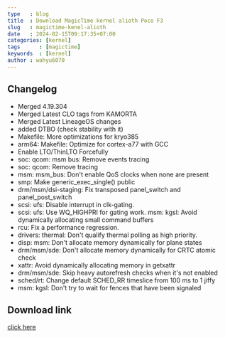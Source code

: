 ```yaml
---
type   : blog
title  : Download MagicTime kernel alioth Poco F3
slug   : magictime-kenel-alioth
date   : 2024-02-15T09:17:35+07:00
categories: [kernel]
tags      : [magictime]
keywords  : [kernel]
author : wahyu6070
---
```


## Changelog

- Merged 4.19.304
- Merged Latest CLO tags from KAMORTA
- Merged Latest LineageOS changes
- added DTBO (check stability with it)
- Makefile: More optimizations for kryo385
- arm64: Makefile: Optimize for cortex-a77 with GCC
- Enable LTO/ThinLTO Forcefully 
- soc: qcom: msm bus: Remove events tracing
- soc: qcom: Remove tracing
- msm: msm_bus: Don't enable QoS
clocks when none are present
- smp: Make generic_exec_single() public
- drm/msm/dsi-staging: Fix transposed panel_switch and panel_post_switch
- scsi: ufs: Disable interrupt in clk-gating.
- scsi: ufs: Use WQ_HIGHPRI for gating work.
msm: kgsl: Avoid dynamically allocating small command buffers
- rcu: Fix a performance regression.
- drivers: thermal: Don't qualify thermal polling as high priority.
- disp: msm: Don't allocate memory dynamically for plane states
- drm/msm/sde: Don't allocate memory dynamically for CRTC atomic check
- xattr: Avoid dynamically allocating memory in getxattr
- drm/msm/sde: Skip heavy autorefresh checks when it's not enabled
- sched/rt: Change default SCHED_RR timeslice from 100 ms to 1 jiffy
- msm: kgsl: Don't try to wait for fences that have been signaled



## Download link

[click here](https://github.com/TIMISONG-dev/kernel_xiaomi_sm8250/releases/download/1.0.5r/MagicTime_2024-01-14_14-40-56.zip)
